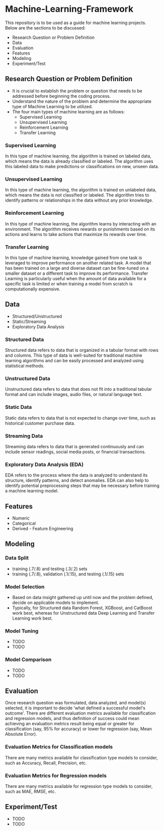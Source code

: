 # Machine-Learning-Framework
This repository is to be used as a guide for machine learning projects.
Below are the sections to be discussed:
- Research Question or Problem Definition
- Data 
- Evaluation
- Features
- Modeling
- Experiment/Test

## Research Question or Problem Definition
- It is crucial to establish the problem or question that needs to be addressed before beginning the coding process.
- Understand the nature of the problem and determine the appropriate type of Machine Learning to be utilized.
- The four main types of machine learning are as follows:
	- Supervised Learning
	- Unsupervised Learning
	- Reinforcement Learning
	- Transfer Learning

### Supervised Learning
In this type of machine learning, the algorithm is trained on labeled data, which means the data is already classified or labeled. The algorithm uses this labeled data to make predictions or classifications on new, unseen data.

### Unsupervised Learning
In this type of machine learning, the algorithm is trained on unlabeled data, which means the data is not classified or labeled. The algorithm tries to identify patterns or relationships in the data without any prior knowledge.

### Reinforcement Learning
In this type of machine learning, the algorithm learns by interacting with an environment. The algorithm receives rewards or punishments based on its actions and learns to take actions that maximize its rewards over time.

### Transfer Learning
In this type of machine learning, knowledge gained from one task is leveraged to improve performance on another related task. A model that has been trained on a large and diverse dataset can be fine-tuned on a smaller dataset or a different task to improve its performance. Transfer Learning is particularly useful when the amount of data available for a specific task is limited or when training a model from scratch is computationally expensive. 

## Data
- Structured/Unstructured
- Static/Streaming
- Exploratory Data Analysis

### Structured Data
Structured data refers to data that is organized in a tabular format with rows and columns. This type of data is well-suited for traditional machine learning algorithms and can be easily processed and analyzed using statistical methods. 

### Unstructured Data
Unstructured data refers to data that does not fit into a traditional tabular format and can include images, audio files, or natural language text. 

### Static Data
Static data refers to data that is not expected to change over time, such as historical customer purchase data. 

### Streaming Data
Streaming data refers to data that is generated continuously and can include sensor readings, social media posts, or financial transactions. 

### Exploratory Data Analysis (EDA)
EDA refers to the process where the data is analyzed to understand its structure, identify patterns, and detect anomalies. EDA can also help to identify potential preprocessing steps that may be necessary before training a machine learning model.

## Features
- Numeric
- Categorical
- Derived - Feature Engineering

## Modeling

### Data Split
- training (.7/.8) and testing (.3/.2) sets 
- training (.7/.8), validation (.1/.15), and testing (.1/.15) sets

### Model Selection
- Based on data insight gathered up until now and the problem defined, decide on applicable models to implement.
- Typically, for Structured data Random Forest, XGBoost, and CatBoost work best, whereas for Unstructured data Deep Learning and Transfer Learning work best.

### Model Tuning
- TODO
- TODO

### Model Comparison
- TODO
- TODO

## Evaluation
Once research question was formulated, data analyzed, and model(s) selected, it is important to decide 'what defined a successful model's outcome'.
There are different evaluation metrics available for classification and regression models, and thus definition of success could mean achieving an evaluation metrics result being equal or greater for classification (say, 95% for accuracy) or lower for regression (say, Mean Absolute Error).  

### Evaluation Metrics for Classification models
There are many metrics available for classification type models to consider, such as Accuracy, Recall, Precision, etc.
### Evaluation Metrics for Regression models
There are many metrics available for regression type models to consider, such as MAE, RMSE, etc.

## Experiment/Test
- TODO
- TODO

